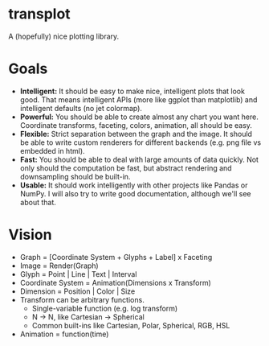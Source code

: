 transplot
====

A (hopefully) nice plotting library.

# Goals
* **Intelligent:** It should be easy to make nice, intelligent plots that look good. That means intelligent APIs (more like ggplot than matplotlib) and intelligent defaults (no jet colormap).
* **Powerful:** You should be able to create almost any chart you want here. Coordinate transforms, faceting, colors, animation, all should be easy.
* **Flexible:** Strict separation between the graph and the image. It should be able to write custom renderers for different backends (e.g. png file vs embedded in html).
* **Fast:** You should be able to deal with large amounts of data quickly. Not only should the computation be fast, but abstract rendering and downsampling should be built-in.
* **Usable:** It should work intelligently with other projects like Pandas or NumPy. I will also try to write good documentation, although we'll see about that. 

# Vision
* Graph = [Coordinate System + Glyphs + Label] x Faceting
* Image = Render(Graph)
* Glyph = Point | Line | Text | Interval
* Coordinate System = Animation(Dimensions x Transform)
* Dimension = Position | Color | Size
* Transform can be arbitrary functions. 
    * Single-variable function (e.g. log transform)
    * N -> N, like Cartesian -> Spherical
    * Common built-ins like Cartesian, Polar, Spherical, RGB, HSL
* Animation = function(time)

